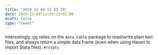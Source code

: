 ```yaml
---
title: "2019 12 04 11 55 10"
date: 2019-12-04T11:55:11+01:00
draft: false
type: "tweet"
---
```

Interestingly, [rio](https://cran.r-project.org/web/packages/rio/vignettes/rio.html) relies on the `data.table` package to read/write plain text files, and always return a simple data frame (even when using Haven to import Stata files). `#rstats`
